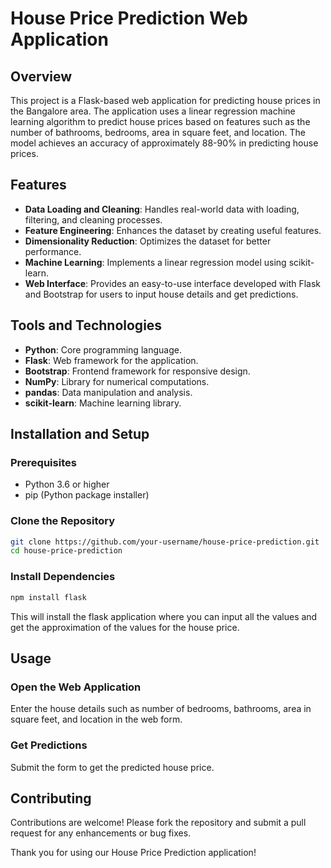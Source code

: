 # House Price Prediction Web Application

## Overview
This project is a Flask-based web application for predicting house prices in the Bangalore area. The application uses a linear regression machine learning algorithm to predict house prices based on features such as the number of bathrooms, bedrooms, area in square feet, and location. The model achieves an accuracy of approximately 88-90% in predicting house prices.

## Features
- **Data Loading and Cleaning**: Handles real-world data with loading, filtering, and cleaning processes.
- **Feature Engineering**: Enhances the dataset by creating useful features.
- **Dimensionality Reduction**: Optimizes the dataset for better performance.
- **Machine Learning**: Implements a linear regression model using scikit-learn.
- **Web Interface**: Provides an easy-to-use interface developed with Flask and Bootstrap for users to input house details and get predictions.

## Tools and Technologies
- **Python**: Core programming language.
- **Flask**: Web framework for the application.
- **Bootstrap**: Frontend framework for responsive design.
- **NumPy**: Library for numerical computations.
- **pandas**: Data manipulation and analysis.
- **scikit-learn**: Machine learning library.

## Installation and Setup

### Prerequisites
- Python 3.6 or higher
- pip (Python package installer)

### Clone the Repository
```bash
git clone https://github.com/your-username/house-price-prediction.git
cd house-price-prediction
```
### Install Dependencies
```bash
npm install flask
```
This will install the flask application where you can input all the values and get the approximation of the values for the house price.

## Usage
### Open the Web Application
Enter the house details such as number of bedrooms, bathrooms, area in square feet, and location in the web form.

### Get Predictions
Submit the form to get the predicted house price.

## Contributing
Contributions are welcome! Please fork the repository and submit a pull request for any enhancements or bug fixes.

Thank you for using our House Price Prediction application!
